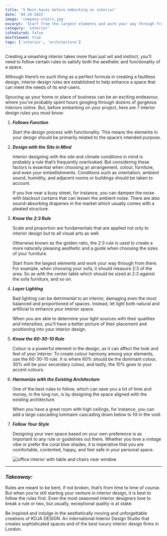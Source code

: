 ```yaml
---
title: '5 Must-haves before embarking on interior'
date: '04-26-2022'
image: 'company-stairs.jpg'
excerpt: 'Start from the largest elements and work your way through from there.'
category: 'interior'
isFeatured: false
mostViewed: true
tags: ['interior', 'architecture']
---
```


Creating a smashing interior takes more than just wit and instinct, you’ll need to follow certain rules to satisfy both the aesthetic and functionality of a space.

Although there’s no such thing as a perfect formula in creating a faultless design, interior design rules are established to help enhance a space that can meet the needs of its end-users.

Sprucing up your home or place of business can be an exciting endeavour, where you’ve probably spent hours googling through dozens of gorgeous interiors online. But, before embarking on your project, here are 7 interior design rules you must know:

1. **_Follows Function_**

   Start the design process with functionality. This means the elements in your design should be primarily related to the space’s intended purpose.

2. **_Design with the Site in Mind_**

   Interior designing with the site and climate conditions in mind is probably a rule that’s frequently overlooked. But considering these factors is essential when choosing an arrangement, colour, furniture, and even your embellishments. Conditions such as orientation, ambient sound, humidity, and adjacent rooms or buildings should be taken to account.

   If you live near a busy street, for instance, you can dampen the noise with blackout curtains that can lessen the ambient noise. There are also sound-absorbing draperies in the market which usually comes with a pleated structure.

3. **_Know the 2:3 Rule_**

   Scale and proportion are fundamentals that are applied not only to interior design but to all visual arts as well.

   Otherwise known as the golden ratio, the 2:3 rule is used to create a more naturally pleasing aesthetic and a guide when choosing the sizes of your furniture.

   Start from the largest elements and work your way through from there. For example, when choosing your sofa, it should measure 2:3 of the area. So as with the center table which should be sized at 2:3 against the sofa furniture, and so on.

4. **_Layer Lighting_**

   Bad lighting can be detrimental to an interior, damaging even the most balanced and proportioned of spaces. Instead, let light both natural and artificial to enhance your interior space.

   When you are able to determine your light sources with their qualities and intensities, you’ll have a better picture of their placement and positioning into your interior design.

5. **_Know the 60-30-10 Rule_**

   Colour is a powerful element in the design, as it can affect the look and feel of your interior. To create colour harmony among your elements, use the 60-30-10 rule. It is where 60% should be the dominant colour, 30% will be your secondary colour, and lastly, the 10% goes to your accent colours.

6. **_Harmonize with the Existing Architecture_**

   One of the best rules to follow, which can save you a lot of time and money, in the long run, is by designing the space aligned with the existing architecture.

   When you have a great room with high ceilings, for instance, you can add a large cascading luminaire cascading down below to fill in the void.

7. **_Follow Your Style_**

   Designing your own space based on your own preference is as important to any rule or guidelines out there. Whether you love a vintage vibe or prefer the coral blue shades, it is imperative that you are comfortable, contented, happy, and feel safe in your personal space.

   ![office interior with table and chairs near window
](/posts/5-must-haves-before-embarking-on-interior/office-interior-with-table.jpg)

---

### _Takeaway:_

Rules are meant to be bent, if not broken, that’s from time to time of course. But when you’re still starting your venture in interior design, it is best to follow the rules first. Even the most seasoned interior designers love to break a rule or two, but usually, exceptional quality is at stake.

Be inspired and indulge in the aesthetically moving and unforgettable creations of KOJA DESIGN. An international Interior Design Studio that creates sophisticated spaces and of the best luxury interior design firms in London.
